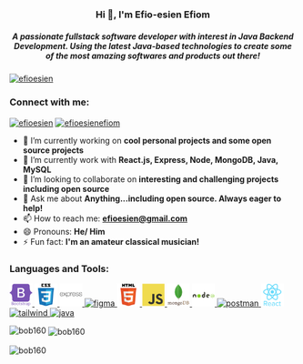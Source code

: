 <h3 align="center">Hi 👋, I'm Efio-esien Efiom</h3>
<h5 align="center">A passionate fullstack software developer with interest in Java Backend Development. Using the latest Java-based technologies to create some of the most amazing softwares and products out there!</h5>

<p align="left"> <a href="https://twitter.com/efioesien" target="blank"><img src="https://img.shields.io/twitter/follow/efioesien?logo=twitter&style=for-the-badge" alt="efioesien" /></a> </p>

<h3 align="left">Connect with me:</h3>
<p align="left">
<a href="https://twitter.com/efioesien" target="blank"><img align="center" src="https://raw.githubusercontent.com/rahuldkjain/github-profile-readme-generator/master/src/images/icons/Social/twitter.svg" alt="efioesien" height="30" width="40" /></a>
<a href="https://linkedin.com/in/efioesienefiom" target="blank"><img align="center" src="https://raw.githubusercontent.com/rahuldkjain/github-profile-readme-generator/master/src/images/icons/Social/linked-in-alt.svg" alt="efioesienefiom" height="30" width="40" /></a>
</p>

- 🔭 I’m currently working on **cool personal projects and some open source projects**
- 🌱 I’m currently work with **React.js, Express, Node, MongoDB, Java, MySQL**
- 👯 I’m looking to collaborate on **interesting and challenging projects including open source**
- 💬 Ask me about **Anything...including open source. Always eager to help!**
- 📫 How to reach me: **efioesien@gmail.com**
- 😄 Pronouns: **He/ Him**
- ⚡ Fun fact: **I'm an amateur classical musician!**

<h3 align="left">Languages and Tools:</h3>
<p align="left"> <a href="https://getbootstrap.com" target="_blank" rel="noreferrer"> <img src="https://raw.githubusercontent.com/devicons/devicon/master/icons/bootstrap/bootstrap-plain-wordmark.svg" alt="bootstrap" width="40" height="40"/> </a> <a href="https://www.w3schools.com/css/" target="_blank" rel="noreferrer"> <img src="https://raw.githubusercontent.com/devicons/devicon/master/icons/css3/css3-original-wordmark.svg" alt="css3" width="40" height="40"/> </a> <a href="https://expressjs.com" target="_blank" rel="noreferrer"> <img src="https://raw.githubusercontent.com/devicons/devicon/master/icons/express/express-original-wordmark.svg" alt="express" width="40" height="40"/> </a> <a href="https://www.figma.com/" target="_blank" rel="noreferrer"> <img src="https://www.vectorlogo.zone/logos/figma/figma-icon.svg" alt="figma" width="40" height="40"/> </a> <a href="https://www.w3.org/html/" target="_blank" rel="noreferrer"> <img src="https://raw.githubusercontent.com/devicons/devicon/master/icons/html5/html5-original-wordmark.svg" alt="html5" width="40" height="40"/> </a> <a href="https://developer.mozilla.org/en-US/docs/Web/JavaScript" target="_blank" rel="noreferrer"> <img src="https://raw.githubusercontent.com/devicons/devicon/master/icons/javascript/javascript-original.svg" alt="javascript" width="40" height="40"/> </a> <a href="https://www.mongodb.com/" target="_blank" rel="noreferrer"> <img src="https://raw.githubusercontent.com/devicons/devicon/master/icons/mongodb/mongodb-original-wordmark.svg" alt="mongodb" width="40" height="40"/> </a> <a href="https://nodejs.org" target="_blank" rel="noreferrer"> <img src="https://raw.githubusercontent.com/devicons/devicon/master/icons/nodejs/nodejs-original-wordmark.svg" alt="nodejs" width="40" height="40"/> </a> <a href="https://postman.com" target="_blank" rel="noreferrer"> <img src="https://www.vectorlogo.zone/logos/getpostman/getpostman-icon.svg" alt="postman" width="40" height="40"/> </a> <a href="https://reactjs.org/" target="_blank" rel="noreferrer"> <img src="https://raw.githubusercontent.com/devicons/devicon/master/icons/react/react-original-wordmark.svg" alt="react" width="40" height="40"/> </a> <a href="https://tailwindcss.com/" target="_blank" rel="noreferrer"> <img src="https://www.vectorlogo.zone/logos/tailwindcss/tailwindcss-icon.svg" alt="tailwind" width="40" height="40"/> </a> <a href="https://www.java.com/en/" target="_blank" rel="noreferrer"> <img src="https://www.vectorlogo.zone/logos/java/java-horizontal.svg" alt="java" width="48" height="40"/> </a> 
</p>

<p><img align="left" src="https://github-readme-stats.vercel.app/api/top-langs?username=bob160&show_icons=true&locale=en&layout=compact" alt="bob160" /></p>

<p>&nbsp;<img align="center" src="https://github-readme-stats.vercel.app/api?username=bob160&show_icons=true&locale=en" alt="bob160" /></p>

<p><img align="center" src="https://github-readme-streak-stats.herokuapp.com/?user=bob160&" alt="bob160" /></p>



